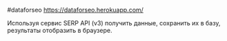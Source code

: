 #dataforseo
https://dataforseo.herokuapp.com/

Используя сервис SERP API (v3) получить данные, 
сохранить их в базу, результаты отобразить в браузере.
